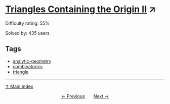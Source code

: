 # [Triangles Containing the Origin II](https://projecteuler.net/problem=456) ↗️

Difficulty rating: 55%

Solved by: 435 users
## Tags

- [analytic-geometry](../tags/analytic-geometry.md)
- [combinatorics](../tags/combinatorics.md)
- [triangle](../tags/triangle.md)



---

[↑ Main Index](../README.md)


<div align=center><a href='455.md'>← Previous</a> &nbsp;&nbsp; &nbsp;&nbsp;  <a href='457.md'>Next →</a></div>
